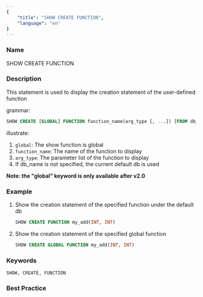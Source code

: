 ```yaml
---
{
    "title": "SHOW CREATE FUNCTION",
    "language": "en"
}
---
```


<!--
Licensed to the Apache Software Foundation (ASF) under one
or more contributor license agreements.  See the NOTICE file
distributed with this work for additional information
regarding copyright ownership.  The ASF licenses this file
to you under the Apache License, Version 2.0 (the
"License"); you may not use this file except in compliance
with the License.  You may obtain a copy of the License at

  http://www.apache.org/licenses/LICENSE-2.0

Unless required by applicable law or agreed to in writing,
software distributed under the License is distributed on an
"AS IS" BASIS, WITHOUT WARRANTIES OR CONDITIONS OF ANY
KIND, either express or implied.  See the License for the
specific language governing permissions and limitations
under the License.
-->



### Name

SHOW CREATE FUNCTION

### Description

This statement is used to display the creation statement of the user-defined function

grammar:

```sql
SHOW CREATE [GLOBAL] FUNCTION function_name(arg_type [, ...]) [FROM db_name]];
```

illustrate:
1. `global`: The show function is global 
2. `function_name`: The name of the function to display
3. `arg_type`: The parameter list of the function to display
4. If db_name is not specified, the current default db is used

**Note: the "global" keyword is only available after v2.0**

### Example

1. Show the creation statement of the specified function under the default db

    ```sql
    SHOW CREATE FUNCTION my_add(INT, INT)
    ```
2. Show the creation statement of the specified global function

    ```sql
    SHOW CREATE GLOBAL FUNCTION my_add(INT, INT)
    ```

### Keywords

    SHOW, CREATE, FUNCTION

### Best Practice

